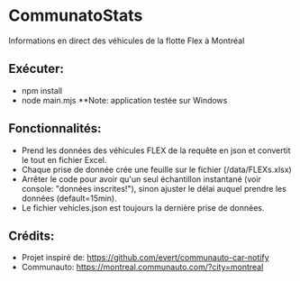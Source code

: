 # CommunatoStats
 Informations en direct des véhicules de la flotte Flex à Montréal


## Exécuter:
  - npm install
  - node main.mjs
**Note: application testée sur Windows

## Fonctionnalités:
- Prend les données des véhicules FLEX de la requête en json et convertit le tout en fichier Excel.
- Chaque prise de donnée crée une feuille sur le fichier (/data/FLEXs.xlsx)
- Arrêter le code pour avoir qu'un seul échantillon instantané (voir console: "données inscrites!"), sinon ajuster le délai auquel prendre les données (default=15min).
- Le fichier vehicles.json est toujours la dernière prise de données.

## Crédits:
- Projet inspiré de: https://github.com/evert/communauto-car-notify
- Communauto: https://montreal.communauto.com/?city=montreal
